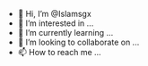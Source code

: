 - 👋 Hi, I’m @Islamsgx
- 👀 I’m interested in ...
- 🌱 I’m currently learning ...
- 💞️ I’m looking to collaborate on ...
- 📫 How to reach me ...

<!---
Islamsgx/Islamsgx is a ✨ special ✨ repository because its `README.md` (this file) appears on your GitHub profile.
You can click the Preview link to take a look at your changes.
--->
